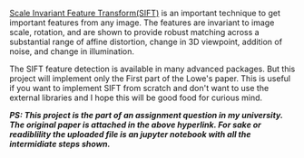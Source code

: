 [Scale Invariant Feature Transform(SIFT)](https://www.cs.ubc.ca/~lowe/papers/ijcv04.pdf) is an important technique to get important features from any image. The features are invariant to image scale, rotation, and are shown to provide robust matching across a substantial range of affine distortion, change in 3D viewpoint, addition of noise, and change in illumination. 


The SIFT feature detection is available in many advanced packages. But this project will implement only the First part of the Lowe's paper. This is useful if you want to implement SIFT from scratch and don't want to use the external libraries and I hope this will be good food for curious mind.


***PS: This project is the part of an assignment question in my university. The original paper is attached in the above hyperlink. For sake or readiblility the uploaded file is an jupyter notebook with all the intermidiate steps shown.*** 
